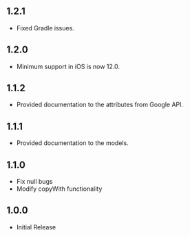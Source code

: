 ## 1.2.1
* Fixed Gradle issues.

## 1.2.0
* Minimum support in iOS is now 12.0.

## 1.1.2
* Provided documentation to the attributes from Google API.

## 1.1.1
* Provided documentation to the models.

## 1.1.0

* Fix null bugs
* Modify copyWith functionality

## 1.0.0

* Initial Release